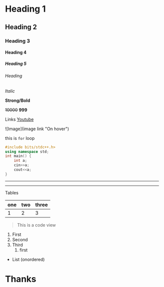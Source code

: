 <!-- For preview in VS code you can install Markdown Preview Enhanced Extension and press ctrl + shift + v to preview -->

<!--- These are six heading tags -->

# Heading 1

## Heading 2

### Heading 3

#### Heading 4

##### Heading 5

###### Heading

<!-- Using this syntax one can use italic styles -->

_Italic_

**Strong/Bold**

~~10000~~ **999**

<!-- For links -->

Links
[Youtube](https://youtube.com "Youtube")

<!-- For images -->

![Image](image link "On hover")

<!-- Can use backtics (`) just below esc key to highlight in code format -->

this is `for` loop

<!-- Here one can select the language -->

```cpp
#include bits/stdc++.h>
using namespace std;
int main() {
    int a;
    cin>>a;
    cout<<a;
}

```

 <!-- These are for horizontal lines -->

---

---

Tables

| one | two | three |
| --- | --- | ----- |
| 1   | 2   | 3     |

<!-- for code view -->

> This is a code view

1. First
2. Second
3. Third
   1. first

- List (onordered)

# Thanks

